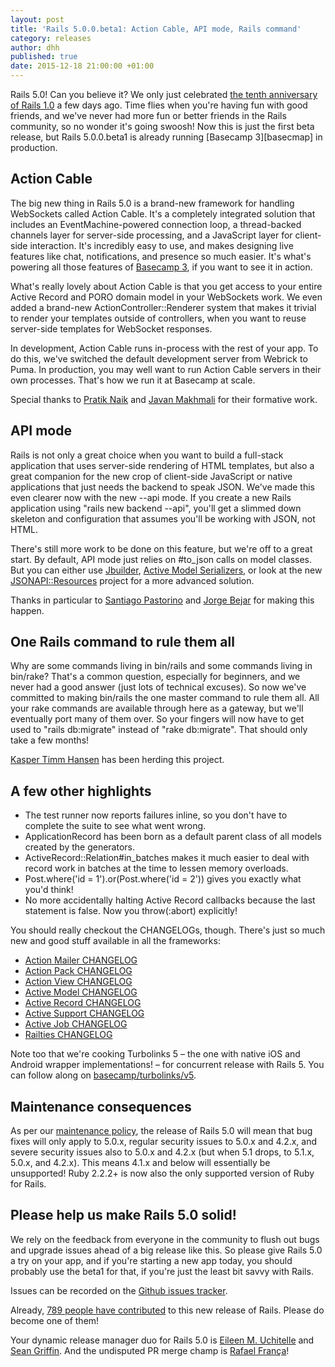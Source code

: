 ```yaml
---
layout: post
title: 'Rails 5.0.0.beta1: Action Cable, API mode, Rails command'
category: releases
author: dhh
published: true
date: 2015-12-18 21:00:00 +01:00
---
```

Rails 5.0! Can you believe it? We only just celebrated [the tenth anniversary of Rails 1.0][rails-1-0] a few days ago. Time flies when you're having fun with good friends, and we've never had more fun or better friends in the Rails community, so no wonder it's going swoosh! Now this is just the first beta release, but Rails 5.0.0.beta1 is already running [Basecamp 3][basecmap] in production.

## Action Cable
The big new thing in Rails 5.0 is a brand-new framework for handling WebSockets called Action Cable. It's a completely integrated solution that includes an EventMachine-powered connection loop, a thread-backed channels layer for server-side processing, and a JavaScript layer for client-side interaction. It's incredibly easy to use, and makes designing live features like chat, notifications, and presence so much easier. It's what's powering all those features of [Basecamp 3][basecamp], if you want to see it in action.

What's really lovely about Action Cable is that you get access to your entire Active Record and PORO domain model in your WebSockets work. We even added a brand-new ActionController::Renderer system that makes it trivial to render your templates outside of controllers, when you want to reuse server-side templates for WebSocket responses.

In development, Action Cable runs in-process with the rest of your app. To do this, we've switched the default development server from Webrick to Puma. In production, you may well want to run Action Cable servers in their own processes. That's how we run it at Basecamp at scale.

Special thanks to [Pratik Naik][pratiknaik] and [Javan Makhmali][javanmakhmail] for their formative work.

## API mode
Rails is not only a great choice when you want to build a full-stack application that uses server-side rendering of HTML templates, but also a great companion for the new crop of client-side JavaScript or native applications that just needs the backend to speak JSON. We've made this even clearer now with the new --api mode. If you create a new Rails application using "rails new backend --api", you'll get a slimmed down skeleton and configuration that assumes you'll be working with JSON, not HTML.

There's still more work to be done on this feature, but we're off to a great start. By default, API mode just relies on #to_json calls on model classes. But you can either use [Jbuilder][jbuilder], [Active Model Serializers][ams], or look at the new [JSONAPI::Resources][jsonapi] project for a more advanced solution.

Thanks in particular to [Santiago Pastorino][santiagopastorino] and [Jorge Bejar][jorgebejar] for making this happen.

## One Rails command to rule them all
Why are some commands living in bin/rails and some commands living in bin/rake? That's a common question, especially for beginners, and we never had a good answer (just lots of technical excuses). So now we've committed to making bin/rails the one master command to rule them all. All your rake commands are available through here as a gateway, but we'll eventually port many of them over. So your fingers will now have to get used to "rails db:migrate" instead of "rake db:migrate". That should only take a few months!

[Kasper Timm Hansen][kasper] has been herding this project.

## A few other highlights

* The test runner now reports failures inline, so you don't have to complete the suite to see what went wrong.
* ApplicationRecord has been born as a default parent class of all models created by the generators.
* ActiveRecord::Relation#in_batches makes it much easier to deal with record work in batches at the time to lessen memory overloads.
* Post.where('id = 1').or(Post.where('id = 2')) gives you exactly what you'd think!
* No more accidentally halting Active Record callbacks because the last statement is false. Now you throw(:abort) explicitly!

You should really checkout the CHANGELOGs, though. There's just so much new and good stuff available in all the frameworks:

* [Action Mailer CHANGELOG](https://github.com/rails/rails/blob/v5.0.0.beta1/actionmailer/CHANGELOG.md)
* [Action Pack CHANGELOG](https://github.com/rails/rails/blob/v5.0.0.beta1/actionpack/CHANGELOG.md)
* [Action View CHANGELOG](https://github.com/rails/rails/blob/v5.0.0.beta1/actionview/CHANGELOG.md)
* [Active Model CHANGELOG](https://github.com/rails/rails/blob/v5.0.0.beta1/activemodel/CHANGELOG.md)
* [Active Record CHANGELOG](https://github.com/rails/rails/blob/v5.0.0.beta1/activerecord/CHANGELOG.md)
* [Active Support CHANGELOG](https://github.com/rails/rails/blob/v5.0.0.beta1/activesupport/CHANGELOG.md)
* [Active Job CHANGELOG](https://github.com/rails/rails/blob/v5.0.0.beta1/activejob/CHANGELOG.md)
* [Railties CHANGELOG](https://github.com/rails/rails/blob/v5.0.0.beta1/railties/CHANGELOG.md)

Note too that we're cooking Turbolinks 5 – the one with native iOS and Android wrapper implementations! – for concurrent release with Rails 5. You can follow along on [basecamp/turbolinks/v5][turbolinks-v5].

## Maintenance consequences

As per our [maintenance policy][maintenance-policy], the release of Rails 5.0 will mean that bug fixes will only apply to 5.0.x, regular security issues to 5.0.x and 4.2.x, and severe security issues also to 5.0.x and 4.2.x (but when 5.1 drops, to 5.1.x, 5.0.x, and 4.2.x). This means 4.1.x and below will essentially be unsupported! Ruby 2.2.2+ is now also the only supported version of Ruby for Rails.

## Please help us make Rails 5.0 solid!
We rely on the feedback from everyone in the community to flush out bugs and upgrade issues ahead of a big release like this. So please give Rails 5.0 a try on your app, and if you're starting a new app today, you should probably use the beta1 for that, if you're just the least bit savvy with Rails.

Issues can be recorded on the [Github issues tracker][issues].

Already, [789 people have contributed][contributors] to this new release of Rails. Please do become one of them!

Your dynamic release manager duo for Rails 5.0 is [Eileen M. Uchitelle][eileen] and [Sean Griffin][sean]. And the undisputed PR merge champ is [Rafael França][rafaelfranca]!

[rails-1-0]: http://weblog.rubyonrails.org/2005/12/13/rails-1-0-party-like-its-one-oh-oh/
[basecamp]: https://basecamp.com
[jbuilder]: https://github.com/rails/jbuilder
[ams]: https://github.com/rails-api/active_model_serializers
[jsonapi]: https://github.com/cerebris/jsonapi-resources
[turbolinks-v5]: https://github.com/basecamp/turbolinks/tree/v5
[pratiknaik]: https://github.com/lifo
[javanmakhmail]: https://github.com/javan
[santiagopastorino]: https://github.com/spastorino
[jorgebejar]: https://github.com/jmbejar
[kasper]: https://github.com/kaspth
[eileen]: https://github.com/eileencodes
[sean]: https://github.com/sgrif
[rafaelfranca]: https://github.com/rafaelfranca
[maintenance-policy]: http://guides.rubyonrails.org/maintenance_policy.html
[issues]: https://github.com/rails/rails/issues
[contributors]: http://contributors.rubyonrails.org/edge/contributors
